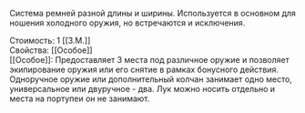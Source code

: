 Система ремней разной длины и ширины. Используется в основном для ношения холодного оружия, но встречаются и исключения.


Стоимость: 1 [[З.М.]]<br>
Свойства: [[Особое]]<br>
[[Особое]]: Предоставляет 3 места под различное оружие и позволяет экипирование оружия или его снятие в рамках бонусного действия. Одноручное оружие или дополнительный колчан занимает одно место, универсальное или двуручное - два. Лук можно носить отдельно и места на портупеи он не занимают.